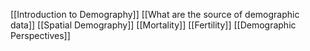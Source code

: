 [[Introduction to Demography]]
[[What are the source of demographic data]]
[[Spatial Demography]]
[[Mortality]] 
[[Fertility]] 
[[Demographic Perspectives]] 